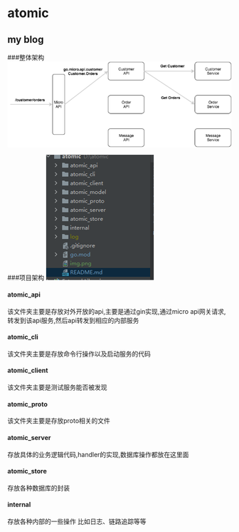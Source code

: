 # atomic
## my blog

###整体架构
![img.png](整体架构.png)

###项目架构
![img_1.png](项目架构.png)

#### atomic_api
该文件夹主要是存放对外开放的api,主要是通过gin实现,通过micro api网关请求,转发到该api服务,然后api转发到相应的内部服务
#### atomic_cli
该文件夹主要是存放命令行操作以及启动服务的代码
#### atomic_client
该文件夹主要是测试服务能否被发现
#### atomic_proto
该文件夹主要是存放proto相关的文件
#### atomic_server
存放具体的业务逻辑代码,handler的实现,数据库操作都放在这里面
#### atomic_store
存放各种数据库的封装
#### internal
存放各种内部的一些操作 比如日志、链路追踪等等